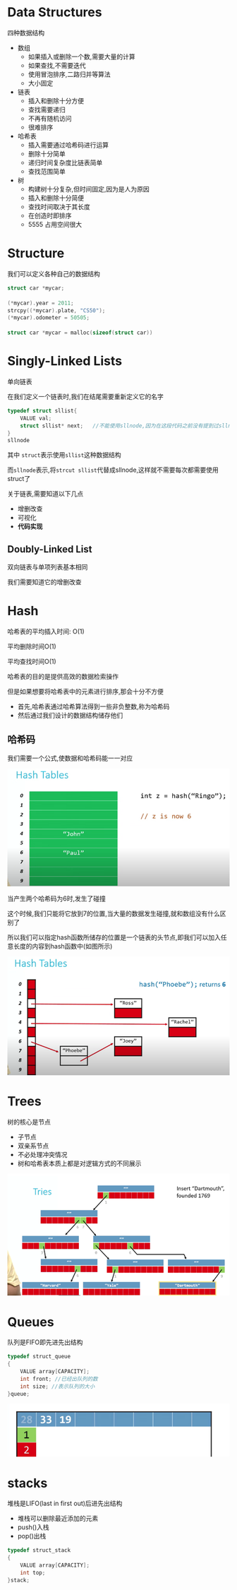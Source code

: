 # Data Structures

四种数据结构

* 数组
  * 如果插入或删除一个数,需要大量的计算
  * 如果查找,不需要迭代
  * 使用冒泡排序,二路归并等算法
  * 大小固定
* 链表
  * 插入和删除十分方便
  * 查找需要递归
  * 不再有随机访问
  * 很难排序
* 哈希表
  * 插入需要通过哈希码进行运算
  * 删除十分简单
  * 递归时间复杂度比链表简单
  * 查找范围简单
* 树
  * 构建树十分复杂,但时间固定,因为是人为原因
  * 插入和删除十分简便
  * 查找时间取决于其长度
  * 在创造时即排序
  * 5555 占用空间很大



# Structure

我们可以定义各种自己的数据结构



```c
struct car *mycar;

(*mycar).year = 2011;
strcpy((*mycar).plate, "CS50");
(*mycar).odometer = 50505;

struct car *mycar = malloc(sizeof(struct car))
```





# Singly-Linked Lists

单向链表

在我们定义一个链表时,我们在结尾需要重新定义它的名字

```c
typedef struct sllist{
    VALUE val;
    struct sllist* next;   //不能使用sllnode,因为在这段代码之前没有提到过sllnode
}
sllnode
```

其中 `struct`表示使用`sllist`这种数据结构

而`sllnode`表示,将`strcut sllist`代替成sllnode,这样就不需要每次都需要使用struct了



关于链表,需要知道以下几点

* 增删改查
* 可视化
* **代码实现**



## Doubly-Linked List

双向链表与单项列表基本相同

我们需要知道它的增删改查



# Hash

哈希表的平均插入时间: O(1)

平均删除时间O(1)

平均查找时间O(1)



哈希表的目的是提供高效的数据检索操作

但是如果想要将哈希表中的元素进行排序,那会十分不方便

* 首先,哈希表通过哈希算法得到一些非负整数,称为哈希码
* 然后通过我们设计的数据结构储存他们



## 哈希码

我们需要一个公式,使数据和哈希码能一一对应

![image-20231103111315474](./img/image-20231103111315474.png)



当产生两个哈希码为6时,发生了碰撞

这个时候,我们只能将它放到7的位置,当大量的数据发生碰撞,就和数组没有什么区别了

所以我们可以指定hash函数所储存的位置是一个链表的头节点,即我们可以加入任意长度的内容到hash函数中(如图所示)

![image-20231103111959487](./img/image-20231103111959487.png)



# Trees

树的核心是节点

* 子节点
* 双亲系节点
* 不必处理冲突情况
* 树和哈希表本质上都是对逻辑方式的不同展示

![image-20231103150032895](./img/image-20231103150032895.png)



# Queues

队列是FIFO即先进先出结构

```c
typedef struct_queue
{
    VALUE array[CAPACITY];
    int front; //已经出队列的数
    int size; //表示队列的大小
}queue;
```

 ![image-20231103151206835](./img/image-20231103151206835.png)



# stacks

堆栈是LIFO(last in first out)后进先出结构

* 堆栈可以删除最近添加的元素
* push()入栈
* pop()出栈

```c
typedef struct_stack
{
    VALUE array[CAPACITY];
    int top;
}stack;
```






